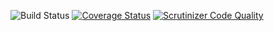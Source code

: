 ![Build Status](https://github.com/simplesamlphp/simplesamlphp-module-authcrypt/workflows/CI/badge.svg?branch=master)
[![Coverage Status](https://codecov.io/gh/simplesamlphp/simplesamlphp-module-authcrypt/branch/master/graph/badge.svg)](https://codecov.io/gh/simplesamlphp/simplesamlphp-module-authcrypt)
[![Scrutinizer Code Quality](https://scrutinizer-ci.com/g/simplesamlphp/simplesamlphp-module-authcrypt/badges/quality-score.png?b=master)](https://scrutinizer-ci.com/g/simplesamlphp/simplesamlphp-module-authcrypt/?branch=master)
